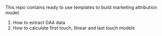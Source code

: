 This repo contains ready to use templates to build marketing attribution model:
1. How to extract GA4 data
2. How to calculate first touch, llinear and last touch models
